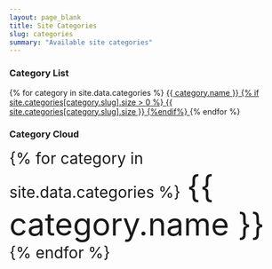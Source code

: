```yaml
---
layout: page_blank
title: Site Categories
slug: categories
summary: "Available site categories"
---
```

<div class="row">
    <div class="col-md-4">
        <div class="box">
            <div class="box-header">
                <i class="fa fa-list-alt"></i>
                <h3 class="box-title">Category List</h3>
            </div>
            <div class="box-body">
                <div class="list-group">
                {% for category in site.data.categories %}
                    <a href="/category/{{ category.slug }}/"  class="list-group-item">
                        {{ category.name }} {% if site.categories[category.slug].size > 0 %} <span class="pull-right label bg-blue"> {{ site.categories[category.slug].size }} </span> {%endif%}
                    </a>
                {% endfor %}
                </div>
            </div>
        </div>
    </div>
    <div class="col-md-8">
        <div class="box">
            <div class="box-header with-border">
                <i class="fa fa-cloud"></i>
                <h3 class="box-title">Category Cloud</h3>
            </div>
            <div class="box-body">
                <ul class="tagcloud">
                {% for category in site.data.categories %}
                    <li style="font-size: {{ site.categories[category.slug].size | times: 600 | divided_by: site.categories.size }}%">
                        <a href="/category/{{ category.slug }}/">
                            {{ category.name }}
                        </a>
                    </li>
                {% endfor %}
                </ul>
            </div>
        </div>
    </div>
</div>
 
<style type="text/css">
ul.tagcloud, ul.tagcloud li
{
	font-size: 2em;
	list-style-type: none;
	padding: 0;
	margin: 0;
}

ul.tagcloud li
{
	display: inline;
}

ul.tagcloud a
{
	text-decoration: none;
	padding: 3px 4px;
}
</style>